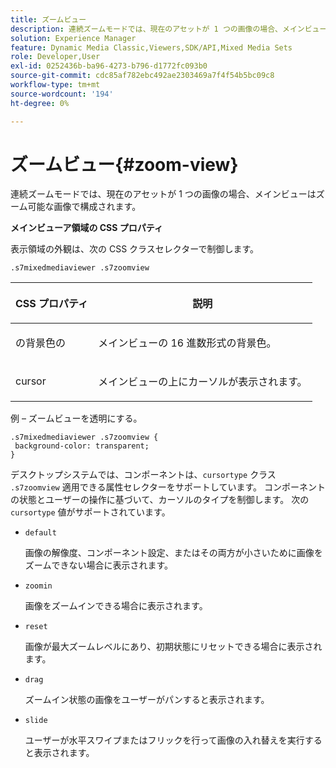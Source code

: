 ```yaml
---
title: ズームビュー
description: 連続ズームモードでは、現在のアセットが 1 つの画像の場合、メインビューはズーム可能な画像で構成されます。
solution: Experience Manager
feature: Dynamic Media Classic,Viewers,SDK/API,Mixed Media Sets
role: Developer,User
exl-id: 0252436b-ba96-4273-b796-d1772fc093b0
source-git-commit: cdc85af782ebc492ae2303469a7f4f54b5bc09c8
workflow-type: tm+mt
source-wordcount: '194'
ht-degree: 0%

---
```


# ズームビュー{#zoom-view}

連続ズームモードでは、現在のアセットが 1 つの画像の場合、メインビューはズーム可能な画像で構成されます。

<!--<a id="section_061E550C1C1D4DB2BD663A898895B38C"></a>-->

**メインビューア領域の CSS プロパティ**

表示領域の外観は、次の CSS クラスセレクターで制御します。

```
.s7mixedmediaviewer .s7zoomview
```

<table id="table_94EE3F5BBE4547C0B4943471CEE7EDE4"> 
 <thead> 
  <tr> 
   <th colname="col1" class="entry"> <p> CSS プロパティ </p> </th> 
   <th colname="col2" class="entry"> <p>説明 </p> </th> 
  </tr> 
 </thead>
 <tbody> 
  <tr> 
   <td colname="col1"> <p> <span class="codeph"> の背景色の </span> </p> </td> 
   <td colname="col2"> <p> メインビューの 16 進数形式の背景色。 </p> </td> 
  </tr> 
  <tr> 
   <td colname="col1"> <p> <span class="codeph"> cursor </span> </p> </td> 
   <td colname="col2"> <p>メインビューの上にカーソルが表示されます。 </p> </td> 
  </tr> 
 </tbody> 
</table>

例 – ズームビューを透明にする。

```
.s7mixedmediaviewer .s7zoomview { 
 background-color: transparent; 
}
```

デスクトップシステムでは、コンポーネントは、`cursortype` クラス `.s7zoomview` 適用できる属性セレクターをサポートしています。 コンポーネントの状態とユーザーの操作に基づいて、カーソルのタイプを制御します。 次の `cursortype` 値がサポートされています。

* `default`

  画像の解像度、コンポーネント設定、またはその両方が小さいために画像をズームできない場合に表示されます。

* `zoomin`

  画像をズームインできる場合に表示されます。

* `reset`

  画像が最大ズームレベルにあり、初期状態にリセットできる場合に表示されます。

* `drag`

  ズームイン状態の画像をユーザーがパンすると表示されます。

* `slide`

  ユーザーが水平スワイプまたはフリックを行って画像の入れ替えを実行すると表示されます。
